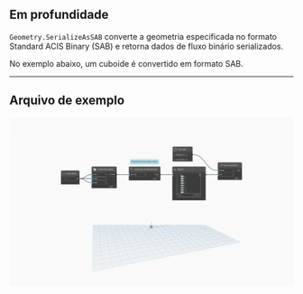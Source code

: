 ## Em profundidade
`Geometry.SerializeAsSAB` converte a geometria especificada no formato Standard ACIS Binary (SAB) e retorna dados de fluxo binário serializados.

No exemplo abaixo, um cuboide é convertido em formato SAB.

___
## Arquivo de exemplo

![Geometry.SerializeAsSAB](./Autodesk.DesignScript.Geometry.Geometry.SerializeAsSAB_img.jpg)
